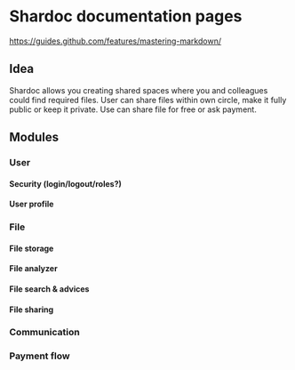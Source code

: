 # Shardoc documentation pages

https://guides.github.com/features/mastering-markdown/

## Idea
Shardoc allows you creating shared spaces 
where you and colleagues could find required
files.
User can share files within own circle,
 make it fully public or keep it private.
Use can share file for free or ask payment.

## Modules

### User

#### Security (login/logout/roles?)

#### User profile

### File

#### File storage

#### File analyzer

#### File search & advices

#### File sharing

### Communication

### Payment flow
